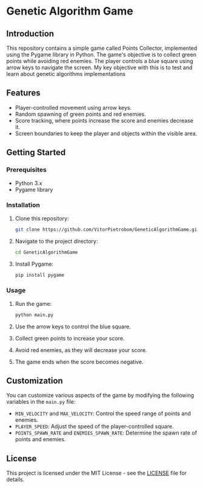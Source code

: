 # Genetic Algorithm Game


## Introduction

This repository contains a simple game called Points Collector, implemented using the Pygame library in Python. The game's objective is to collect green points while avoiding red enemies. The player controls a blue square using arrow keys to navigate the screen.
My key objective with this is to test and learn about genetic algorithms implementations


## Features

- Player-controlled movement using arrow keys.
- Random spawning of green points and red enemies.
- Score tracking, where points increase the score and enemies decrease it.
- Screen boundaries to keep the player and objects within the visible area.

## Getting Started

### Prerequisites

- Python 3.x
- Pygame library

### Installation

1. Clone this repository:

   ```bash
   git clone https://github.com/VitorPietrobom/GeneticAlgorithmGame.git
   ```

2. Navigate to the project directory:

   ```bash
   cd GeneticAlgorithmGame
   ```

3. Install Pygame:

   ```bash
   pip install pygame
   ```

### Usage

1. Run the game:

   ```bash
   python main.py
   ```

2. Use the arrow keys to control the blue square.
3. Collect green points to increase your score.
4. Avoid red enemies, as they will decrease your score.
5. The game ends when the score becomes negative.

## Customization

You can customize various aspects of the game by modifying the following variables in the `main.py` file:

- `MIN_VELOCITY` and `MAX_VELOCITY`: Control the speed range of points and enemies.
- `PLAYER_SPEED`: Adjust the speed of the player-controlled square.
- `POINTS_SPAWN_RATE` and `ENEMIES_SPAWN_RATE`: Determine the spawn rate of points and enemies.

## License

This project is licensed under the MIT License - see the [LICENSE](LICENSE) file for details.

